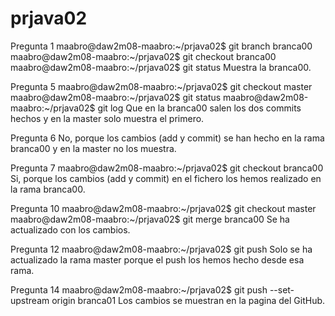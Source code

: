 # prjava02
  Pregunta 1
  maabro@daw2m08-maabro:~/prjava02$ git branch branca00
  maabro@daw2m08-maabro:~/prjava02$ git checkout branca00
  maabro@daw2m08-maabro:~/prjava02$ git status
  Muestra la branca00.
  
  Pregunta 5
  maabro@daw2m08-maabro:~/prjava02$ git checkout master
  maabro@daw2m08-maabro:~/prjava02$ git status
  maabro@daw2m08-maabro:~/prjava02$ git log
  Que en la branca00 salen los dos commits hechos y en la master solo muestra el primero.
  
  Pregunta 6
  No, porque los cambios (add y commit) se han hecho en la rama branca00 y en la master no los muestra.
  
  Pregunta 7
  maabro@daw2m08-maabro:~/prjava02$ git checkout branca00
  Si, porque los cambios (add y commit) en el fichero los hemos realizado en la rama branca00.
  
  Pregunta 10
  maabro@daw2m08-maabro:~/prjava02$ git checkout master
  maabro@daw2m08-maabro:~/prjava02$ git merge branca00
  Se ha actualizado con los cambios.
  
  Pregunta 12
  maabro@daw2m08-maabro:~/prjava02$ git push
  Solo se ha actualizado la rama master porque el push los hemos hecho desde esa rama.
  
  Pregunta 14
  maabro@daw2m08-maabro:~/prjava02$ git push --set-upstream origin branca01
  Los cambios se muestran en la pagina del GitHub.
  
  
